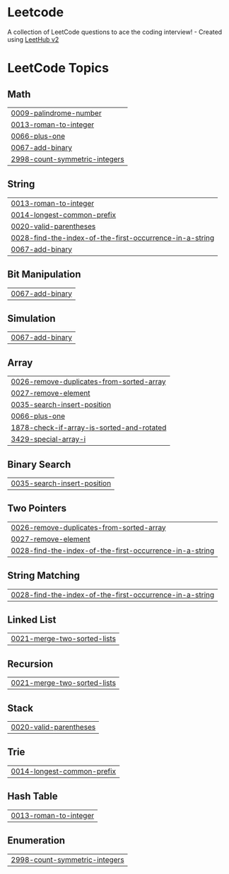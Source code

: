 # Leetcode
A collection of LeetCode questions to ace the coding interview! - Created using [LeetHub v2](https://github.com/arunbhardwaj/LeetHub-2.0)

<!---LeetCode Topics Start-->
# LeetCode Topics
## Math
|  |
| ------- |
| [0009-palindrome-number](https://github.com/Pavithran200412/Leetcode/tree/master/0009-palindrome-number) |
| [0013-roman-to-integer](https://github.com/Pavithran200412/Leetcode/tree/master/0013-roman-to-integer) |
| [0066-plus-one](https://github.com/Pavithran200412/Leetcode/tree/master/0066-plus-one) |
| [0067-add-binary](https://github.com/Pavithran200412/Leetcode/tree/master/0067-add-binary) |
| [2998-count-symmetric-integers](https://github.com/Pavithran200412/Leetcode/tree/master/2998-count-symmetric-integers) |
## String
|  |
| ------- |
| [0013-roman-to-integer](https://github.com/Pavithran200412/Leetcode/tree/master/0013-roman-to-integer) |
| [0014-longest-common-prefix](https://github.com/Pavithran200412/Leetcode/tree/master/0014-longest-common-prefix) |
| [0020-valid-parentheses](https://github.com/Pavithran200412/Leetcode/tree/master/0020-valid-parentheses) |
| [0028-find-the-index-of-the-first-occurrence-in-a-string](https://github.com/Pavithran200412/Leetcode/tree/master/0028-find-the-index-of-the-first-occurrence-in-a-string) |
| [0067-add-binary](https://github.com/Pavithran200412/Leetcode/tree/master/0067-add-binary) |
## Bit Manipulation
|  |
| ------- |
| [0067-add-binary](https://github.com/Pavithran200412/Leetcode/tree/master/0067-add-binary) |
## Simulation
|  |
| ------- |
| [0067-add-binary](https://github.com/Pavithran200412/Leetcode/tree/master/0067-add-binary) |
## Array
|  |
| ------- |
| [0026-remove-duplicates-from-sorted-array](https://github.com/Pavithran200412/Leetcode/tree/master/0026-remove-duplicates-from-sorted-array) |
| [0027-remove-element](https://github.com/Pavithran200412/Leetcode/tree/master/0027-remove-element) |
| [0035-search-insert-position](https://github.com/Pavithran200412/Leetcode/tree/master/0035-search-insert-position) |
| [0066-plus-one](https://github.com/Pavithran200412/Leetcode/tree/master/0066-plus-one) |
| [1878-check-if-array-is-sorted-and-rotated](https://github.com/Pavithran200412/Leetcode/tree/master/1878-check-if-array-is-sorted-and-rotated) |
| [3429-special-array-i](https://github.com/Pavithran200412/Leetcode/tree/master/3429-special-array-i) |
## Binary Search
|  |
| ------- |
| [0035-search-insert-position](https://github.com/Pavithran200412/Leetcode/tree/master/0035-search-insert-position) |
## Two Pointers
|  |
| ------- |
| [0026-remove-duplicates-from-sorted-array](https://github.com/Pavithran200412/Leetcode/tree/master/0026-remove-duplicates-from-sorted-array) |
| [0027-remove-element](https://github.com/Pavithran200412/Leetcode/tree/master/0027-remove-element) |
| [0028-find-the-index-of-the-first-occurrence-in-a-string](https://github.com/Pavithran200412/Leetcode/tree/master/0028-find-the-index-of-the-first-occurrence-in-a-string) |
## String Matching
|  |
| ------- |
| [0028-find-the-index-of-the-first-occurrence-in-a-string](https://github.com/Pavithran200412/Leetcode/tree/master/0028-find-the-index-of-the-first-occurrence-in-a-string) |
## Linked List
|  |
| ------- |
| [0021-merge-two-sorted-lists](https://github.com/Pavithran200412/Leetcode/tree/master/0021-merge-two-sorted-lists) |
## Recursion
|  |
| ------- |
| [0021-merge-two-sorted-lists](https://github.com/Pavithran200412/Leetcode/tree/master/0021-merge-two-sorted-lists) |
## Stack
|  |
| ------- |
| [0020-valid-parentheses](https://github.com/Pavithran200412/Leetcode/tree/master/0020-valid-parentheses) |
## Trie
|  |
| ------- |
| [0014-longest-common-prefix](https://github.com/Pavithran200412/Leetcode/tree/master/0014-longest-common-prefix) |
## Hash Table
|  |
| ------- |
| [0013-roman-to-integer](https://github.com/Pavithran200412/Leetcode/tree/master/0013-roman-to-integer) |
## Enumeration
|  |
| ------- |
| [2998-count-symmetric-integers](https://github.com/Pavithran200412/Leetcode/tree/master/2998-count-symmetric-integers) |
<!---LeetCode Topics End-->
